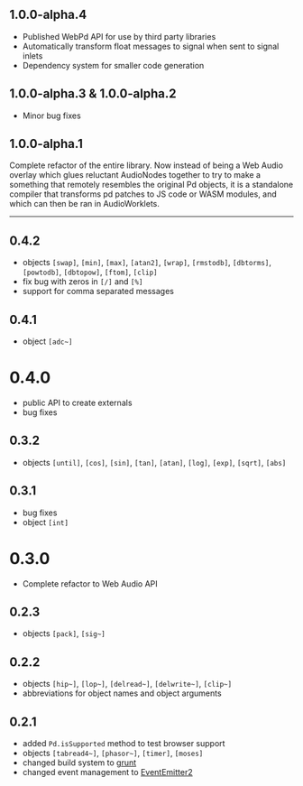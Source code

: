 1.0.0-alpha.4
---------------

- Published WebPd API for use by third party libraries
- Automatically transform float messages to signal when sent to signal inlets
- Dependency system for smaller code generation

1.0.0-alpha.3 & 1.0.0-alpha.2
-------------------------------

- Minor bug fixes

1.0.0-alpha.1
---------------

Complete refactor of the entire library. Now instead of being a Web Audio overlay which glues 
reluctant AudioNodes together to try to make a something that remotely resembles the original Pd objects, 
it is a standalone compiler that transforms pd patches to JS code or WASM modules, and which can then be 
ran in AudioWorklets.

------------------------------------------

0.4.2
------

- objects `[swap]`, `[min]`, `[max]`, `[atan2]`, `[wrap]`, `[rmstodb]`, `[dbtorms]`, `[powtodb]`, `[dbtopow]`, `[ftom]`, `[clip]`
- fix bug with zeros in `[/]` and `[%]`
- support for comma separated messages


0.4.1
------

- object `[adc~]`


0.4.0
======

- public API to create externals
- bug fixes


0.3.2
-------

- objects `[until]`, `[cos]`, `[sin]`, `[tan]`, `[atan]`, `[log]`, `[exp]`, `[sqrt]`, `[abs]`


0.3.1
-------

- bug fixes
- object `[int]`


0.3.0
======

- Complete refactor to Web Audio API


0.2.3
------

- objects `[pack]`, `[sig~]`


0.2.2
------

- objects `[hip~]`, `[lop~]`, `[delread~]`, `[delwrite~]`, `[clip~]`
- abbreviations for object names and object arguments


0.2.1
------

- added `Pd.isSupported` method to test browser support
- objects `[tabread4~]`, `[phasor~]`, `[timer]`, `[moses]`
- changed build system to [grunt](https://github.com/gruntjs/grunt)
- changed event management to [EventEmitter2](https://github.com/hij1nx/EventEmitter2)

